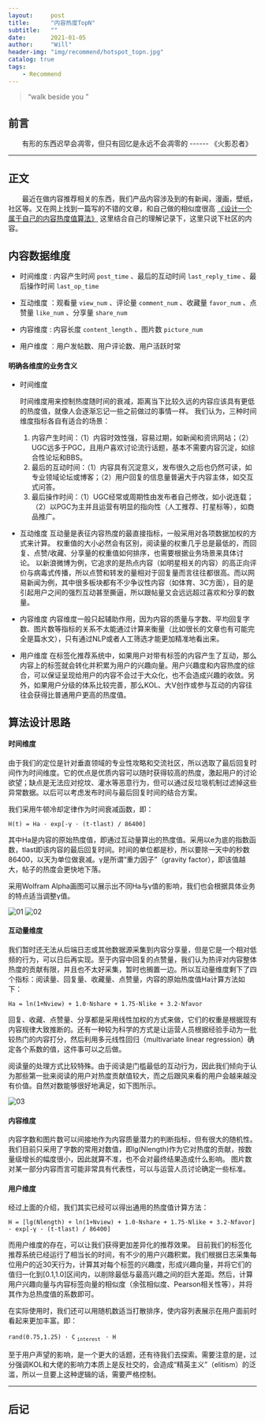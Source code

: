 ```yaml
---
layout:     post
title:      "内容热度TopN"
subtitle:   ""
date:       2021-01-05
author:     "Will"
header-img: "img/recommend/hotspot_topn.jpg"
catalog: true
tags:
    - Recommend
---
```


> “walk beside you ”

## 前言

　　有形的东西迟早会凋零，但只有回忆是永远不会凋零的
                                ------  《火影忍者》

---

## 正文

　　最近在做内容推荐相关的东西，我们产品内容涉及到的有新闻，漫画，壁纸，社区等。又在网上找到一篇写的不错的文章，和自己做的相似度很高
  [《设计一个属于自己的内容热度值算法》](https://blog.csdn.net/nazeniwaresakini/article/details/104220359/?utm_medium=distribute.pc_relevant.none-task-blog-baidujs_title-2&spm=1001.2101.3001.4242)
  这里结合自己的理解记录下，这里只说下社区的内容。

## 内容数据维度

* 时间维度 : 内容产生时间 ``` post_time ``` 、最后的互动时间 ``` last_reply_time ``` 、最后操作时间 ``` last_op_time ```

* 互动维度 ：观看量 ``` view_num ``` 、评论量 ``` comment_num ``` 、收藏量 ``` favor_num ``` 、点赞量 ``` like_num ``` 、分享量 ``` share_num ```

* 内容维度 : 内容长度 ``` content_length ``` 、图片数 ``` picture_num ```

* 用户维度 ：用户发帖数、用户评论数、用户活跃时常

#### 明确各维度的业务含义

* 时间维度

    时间维度用来控制热度随时间的衰减，距离当下比较久远的内容应该具有更低的热度值，就像人会逐渐忘记一些之前做过的事情一样。
    我们认为，三种时间维度指标各自有适合的场景：
    1. 内容产生时间：（1）内容时效性强，容易过期，如新闻和资讯网站；（2）UGC远多于PGC，且用户喜欢讨论流行话题，基本不需要内容沉淀，如综合性论坛和BBS。
    2. 最后的互动时间：（1）内容具有沉淀意义，发布很久之后也仍然可读，如专业领域论坛或博客；（2）用户回复的信息量普遍大于内容主体，如交互式问答。
    3. 最后操作时间：（1）UGC经常或周期性由发布者自己修改，如小说连载；（2）以PGC为主并且运营有明显的指向性（人工推荐、打星标等），如商品推广。

* 互动维度
    互动量是表征内容热度的最直接指标，一般采用对各项数据加权的方式来计算。
    权重值的大小必然会有区别，阅读量的权重几乎总是最低的，而回复、点赞/收藏、分享量的权重值如何排序，也需要根据业务场景来具体讨论。
    以新浪微博为例，它追求的是热点内容（如明星相关的内容）的高正向评价与病毒式传播，所以点赞和转发的量相对于回复量而言往往都很高。而以网易新闻为例，其中很多板块都有不少争议性内容（如体育、3C方面），目的是引起用户之间的强烈互动甚至撕逼，所以跟帖量又会远远超过喜欢和分享的数量。

* 内容维度
    内容维度一般只起辅助作用，因为内容的质量与字数、平均回复字数、图片数等指标的关系不太能通过计算来衡量（比如很长的文章也有可能完全是篇水文），只有通过NLP或者人工筛选才能更加精准地看出来。

* 用户维度
    在标签化推荐系统中，如果用户对带有标签的内容产生了互动，那么内容上的标签就会转化并积累为用户的兴趣向量。用户兴趣度和内容热度的综合，可以保证呈现给用户的内容不会过于大众化，也不会造成兴趣的收敛。另外，如果用户分级的体系比较完善，那么KOL、大V创作或参与互动的内容往往会获得比普通用户更高的热度值。

## 算法设计思路

#### 时间维度 

  由于我们的定位是针对垂直领域的专业性攻略和交流社区，所以选取了最后回复时间作为时间维度。它的优点是优质内容可以随时获得较高的热度，激起用户的讨论欲望；缺点是无法应对挖坟、灌水等恶意行为，但可以通过反垃圾机制过滤掉这些异常数据。以后可以考虑发布时间与最后回复时间的结合方案。

  我们采用牛顿冷却定律作为时间衰减函数，即：

 ``` H(t) = Ha · exp[-γ · (t-tlast) / 86400] ```

  其中Ha是内容的原始热度值，即通过互动量算出的热度值。采用以e为底的指数函数，tlast即该内容的最后回复时间。时间的单位都是秒，所以要除一天中的秒数86400，以天为单位做衰减。γ是所谓“重力因子”（gravity factor），即该值越大，帖子的热度会更快地下落。

  采用Wolfram Alpha画图可以展示出不同Ha与γ值的影响，我们也会根据具体业务的特点适当调整γ值。

  ![01](/img/recommend/01.jpg)
  ![02](/img/recommend/02.jpg)

#### 互动量维度

  我们暂时还无法从后端日志或其他数据源采集到内容分享量，但是它是一个相对低频的行为，可以日后再实现。至于内容中回复的点赞量，我们认为热评对内容整体热度的贡献有限，并且也不太好采集，暂时也搁置一边。所以互动量维度剩下了四个指标：阅读量、回复量、收藏量、点赞量，内容的原始热度值Ha计算方法如下：

 ``` Ha = ln(1+Nview) + 1.0·Nshare + 1.75·Nlike + 3.2·Nfavor ```

  回复、收藏、点赞量、分享都是采用线性加权的方式来做，它们的权重是根据现有内容规律大致推断的。还有一种较为科学的方式是让运营人员根据经验手动为一批较热门的内容打分，然后利用多元线性回归（multivariate linear regression）确定各个系数的值，这件事可以之后做。

  阅读量的处理方式比较特殊。由于阅读是门槛最低的互动行为，因此我们倾向于认为那些第一批来阅读的用户对热度贡献值较大，而之后跟风来看的用户会越来越没有价值。自然对数能够很好地满足，如下图所示。

 ![03](/img/recommend/03.jpg)

#### 内容维度

  内容字数和图片数可以间接地作为内容质量潜力的判断指标，但有很大的随机性。我们目前只采用了字数的常用对数值，即lg(Nlength)作为它对热度的贡献，按数量级增长的幅度很小，因此就算不准，也不会对最终结果造成什么影响。
  图片数对某一部分内容而言可能非常具有代表性，可以与运营人员讨论确定一些标准。

#### 用户维度

  经过上面的介绍，我们其实已经可以得出通用的热度值计算方法：

   ``` H = [lg(Nlength) + ln(1+Nview) + 1.0·Nshare + 1.75·Nlike + 3.2·Nfavor] · exp[-γ · (t-tlast) / 86400] ```

  而用户维度的存在，可以让我们获得更加差异化的推荐效果。
  目前我们的标签化推荐系统已经运行了相当长的时间，有不少的用户兴趣积累。我们根据日志采集每位用户的近30天行为，计算其对每个标签的兴趣度，形成兴趣向量，并将它们的值归一化到[0.1,1.0]区间内，以削除最低与最高兴趣之间的巨大差距。然后，计算用户兴趣向量与内容标签向量的相似度（余弦相似度、Pearson相关性等），并将其作为总热度值的系数即可。

  在实际使用时，我们还可以用随机数适当打散排序，使内容列表展示在用户面前时看起来更加丰富。即：

  ``` rand(0.75,1.25) · C ```<sub> ```interest ```</sub> ``` · H ```

  至于用户声望的影响，是一个更大的话题，还有待我们去探索。需要注意的是，过分强调KOL和大佬的影响力本质上是反社交的，会造成“精英主义”（elitism）的泛滥，所以一旦要上这种逻辑的话，需要严格控制。

---

## 后记

   
　　